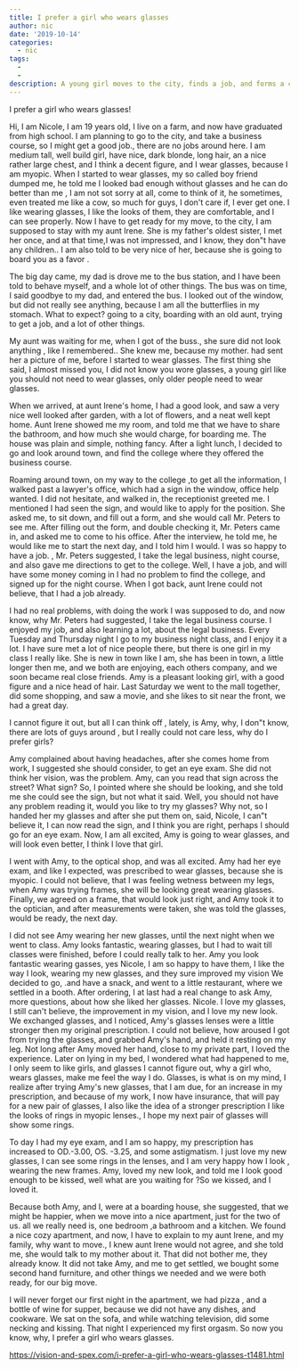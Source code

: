 ```yaml
---
title: I prefer a girl who wears glasses
author: nic
date: '2019-10-14'
categories:
  - nic
tags:
  - 
  - 
description: A young girl moves to the city, finds a job, and forms a close friendship in her new life.
---
```

I prefer a girl who wears glasses!




Hi, I am Nicole, I am 19 years old, I live on a farm, and now have graduated from high school. 
I am planning to go to the city, and take a business course, so I might get a good job., there are no jobs around here.
I am medium tall, well build girl, have nice, dark blonde, long hair, an a nice rather large chest, and I think a decent figure, and I wear glasses, because I am myopic.
When I started to wear glasses, my so called boy friend dumped me, he told me I looked bad enough without glasses and he can do better than me , 
I am not sot sorry at all, come to think of it, he sometimes, even treated me like a cow, so much for guys, I don't care if, I ever get one.
I like wearing glasses, I like the looks of them, they are comfortable, and I can see properly.
Now I have to get ready for my move, to the city, I am supposed to stay with my aunt Irene.
She is my father's oldest sister, I met her once, and at that time,I was not impressed, and I know, they don"t have any children..
I am also told to be very nice of her, because she is going to board you as a favor .


The big day came, my dad is drove me to the bus station, and I have been told to behave myself, and a whole lot of other things.
The bus was on time, I said goodbye to my dad, and entered the bus.
I looked out of the window, but did not really see anything, because I am all the butterflies in my stomach.
What to expect? going to a city, boarding with an old aunt, trying to get a job, and a lot of other things.


My aunt was waiting for me, when I got of the buss., she sure did not look anything , like I remembered..
She knew me, because my mother. had sent her a picture of me, before I started to wear glasses.
The first thing she said, I almost missed you, I did not know you wore glasses, a young girl like you should not need to wear glasses, only older people need to wear glasses.


When we arrived, at aunt Irene's home, I had a good look, and saw a very nice well looked after garden, with a lot of flowers, and a neat well kept home.
Aunt Irene showed me my room, and told me that we have to share the bathroom, and how much she would charge, for boarding me.
The house was plain and simple, nothing fancy.
After a light lunch, I decided to go and look around town, and find the college where they offered the business course.


Roaming around town, on my way to the college ,to get all the information, I walked past a lawyer's office, which had a sign in the window, office help wanted.
I did not hesitate, and walked in, the receptionist greeted me.
I mentioned I had seen the sign, and would like to apply for the position.
She asked me, to sit down, and fill out a form, and she would call Mr. Peters to see me. 
After filling out the form, and double checking it, Mr. Peters came in, and asked me to come to his office.
After the interview, he told me, he would like me to start the next day, and I told him I would. 
I was so happy to have a job. ,
Mr. Peters suggested, I take the legal business, night course, and also gave me directions to get to the college.
Well, I have a job, and will have some money coming in
I had no problem to find the college, and signed up for the night course.
When I got back, aunt Irene could not believe, that I had a job already.


I had no real problems, with doing the work I was supposed to do, and now know, why Mr. Peters had suggested, I take the legal business course.
I enjoyed my job, and also learning a lot, about the legal business.
Every Tuesday and Thursday night I go to my business night class, and I enjoy it a lot.
I have sure met a lot of nice people there, but there is one girl in my class I really like.
She is new in town like I am, she has been in town, a little longer then me, and we both are enjoying, each others company, and we soon became real close friends. 
Amy is a pleasant looking girl, with a good figure and a nice head of hair.
Last Saturday we went to the mall together, did some shopping, and saw a movie, and she likes to sit near the front, we had a great day.


I cannot figure it out, but all I can think off , lately, is Amy, why, I don"t know, there are lots of guys around , but I really could not care less, why do I prefer girls?


Amy complained about having headaches, after she comes home from work, I suggested she should consider, to get an eye exam.
She did not think her vision, was the problem.
Amy, can you read that sign across the street?
What sign? 
So, I pointed where she should be looking, and she told me she could see the sign, but not what it said.
Well, you should not have any problem reading it, would you like to try my glasses?
Why not, so I handed her my glasses and after she put them on, said,
Nicole, I can"t believe it, I can now read the sign, and I think you are right, perhaps I should go for an eye exam.
Now, I am all excited, Amy is going to wear glasses, and will look even better, I think I love that girl. 


I went with Amy, to the optical shop, and was all excited.
Amy had her eye exam, and like I expected, was prescribed to wear glasses, because she is myopic.
I could not believe, that I was feeling wetness between my legs, when Amy was trying frames, she will be looking great wearing glasses.
Finally, we agreed on a frame, that would look just right, and Amy took it to the optician, and after measurements were taken, she was told the glasses, would be ready, the next day. 


I did not see Amy wearing her new glasses, until the next night when we went to class.
Amy looks fantastic, wearing glasses, but I had to wait till classes were finished, before I could really 
talk to her.
Amy you look fantastic wearing gasses, yes Nicole, I am so happy to have them, I like the way I look, wearing my new glasses, and they sure improved my vision 
We decided to go, .and have a snack, and went to a little restaurant, where we settled in a booth.
After ordering, I at last had a real change to ask Amy, more questions, about how she liked her glasses.
Nicole. I love my glasses, I still can't believe, the improvement in my vision, and I love my new look.
We exchanged glasses, and I noticed, Amy's glasses lenses were a little stronger then my original prescription.
I could not believe, how aroused I got from trying the glasses, and grabbed Amy's hand, and held it resting on my leg.
Not long after Amy moved her hand, close to my private part, I loved the experience.
Later on lying in my bed, I wondered what had happened to me, I only seem to like girls, and glasses
I cannot figure out, why a girl who, wears glasses, make me feel the way I do.
Glasses, is what is on my mind, I realize after trying Amy's new glasses, that I am due, for an increase in my prescription, and because of my work, I now have insurance, that will pay for a new pair of glasses, I also like the idea of a stronger prescription
I like the looks of rings in myopic lenses., I hope my next pair of glasses will show some rings.


To day I had my eye exam, and I am so happy, my prescription has increased to OD.-3.00, OS. -3.25, and some astigmatism.
I just love my new glasses, I can see some rings in the lenses, and I am very happy how I look , wearing the new frames.
Amy, loved my new look, and told me I look good enough to be kissed, well what are you waiting for ?So we kissed, and I loved it.


Because both Amy, and I, were at a boarding house, she suggested, that we might be happier, when we move into a nice apartment, just for the two of us. all we really need is, one bedroom ,a bathroom and a kitchen. 
We found a nice cozy apartment, and now, I have to explain to my aunt Irene, and my family, why want to move., 
I knew aunt Irene would not agree, and she told me, she would talk to my mother about it.
That did not bother me, they already know.
It did not take Amy, and me to get settled, we bought some second hand furniture, and other things we needed and we were both ready, for our big move. 


I will never forget our first night in the apartment, we had pizza , and a bottle of wine for supper, because we did not have any dishes, and cookware.
We sat on the sofa, and while watching television, did some necking and kissing.
That night I experienced my first orgasm. 
So now you know, why, I prefer a girl who wears glasses.

https://vision-and-spex.com/i-prefer-a-girl-who-wears-glasses-t1481.html